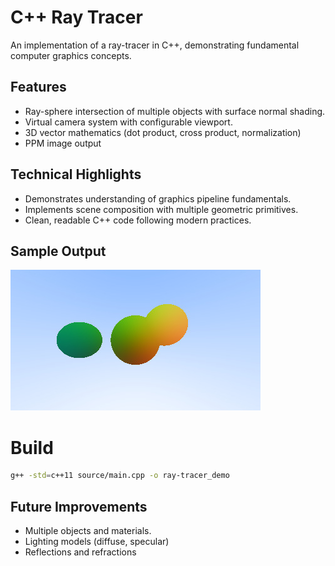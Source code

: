 
# C++ Ray Tracer

An implementation of a ray-tracer in C++, demonstrating fundamental computer graphics concepts.

## Features

- Ray-sphere intersection of multiple objects with surface normal shading.
- Virtual camera system with configurable viewport.
- 3D vector mathematics (dot product, cross product, normalization)
- PPM image output

## Technical Highlights

- Demonstrates understanding of graphics pipeline fundamentals.
- Implements scene composition with multiple geometric primitives.
- Clean, readable C++ code following modern practices.

## Sample Output

![Ray Traced Spheres](ray-tracer_demo_output.jpg)

# Build

```bash
g++ -std=c++11 source/main.cpp -o ray-tracer_demo
```

## Future Improvements

- Multiple objects and materials.
- Lighting models (diffuse, specular)
- Reflections and refractions